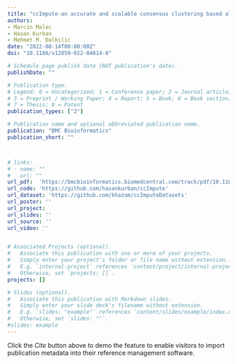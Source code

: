```yaml
---
title: "ccImpute-an accurate and scalable consensus clustering based algorithm to impute dropout events in the single-cell RNA-seq data"
authors:
- Marcin Malec
- Hasan Kurban
- Mehmet M. Dalkilic
date: "2022-08-14T00:00:00Z"
doi: "10.1186/s12859-022-04814-8"

# Schedule page publish date (NOT publication's date).
publishDate: ""

# Publication type.
# Legend: 0 = Uncategorized; 1 = Conference paper; 2 = Journal article;
# 3 = Preprint / Working Paper; 4 = Report; 5 = Book; 6 = Book section;
# 7 = Thesis; 8 = Patent
publication_types: ["2"]

# Publication name and optional abbreviated publication name.
publication: "BMC Bioinformatics"
publication_short: ""



# links:
# - name: ""
#   url: ""
url_pdf:  'https://bmcbioinformatics.biomedcentral.com/track/pdf/10.1186/s12859-022-04814-8.pdf '
url_code: 'https://github.com/hasankurban/ccImpute'
url_dataset: 'https://github.com/khazum/ccImputeDatasets'
url_poster: ''
url_project: 
url_slides: ''
url_source: ''
url_video: ''


# Associated Projects (optional).
#   Associate this publication with one or more of your projects.
#   Simply enter your project's folder or file name without extension.
#   E.g. `internal-project` references `content/project/internal-project/index.md`.
#   Otherwise, set `projects: []`.
projects: []

# Slides (optional).
#   Associate this publication with Markdown slides.
#   Simply enter your slide deck's filename without extension.
#   E.g. `slides: "example"` references `content/slides/example/index.md`.
#   Otherwise, set `slides: ""`.
#slides: example
---
```



Click the *Cite* button above to demo the feature to enable visitors to import publication metadata into their reference management software.




